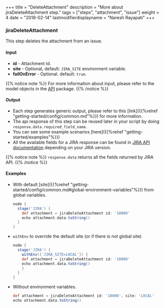 +++
title = "DeleteAttachment"
description = "More about jiraDeleteAttachment step."
tags = ["steps", "attachment", "issue"]
weight = 4
date = "2018-02-14"
lastmodifierdisplayname = "Naresh Rayapati"
+++

### jiraDeleteAttachment

This step deletes the attachment from an issue.

#### Input

* **id** - Attachment Id.
* **site** - Optional, default: `JIRA_SITE` environment variable.
* **failOnError** - Optional. default: `true`.

{{% notice note %}}
For more information about input, please refer to the model objects in the [API](https://github.com/jenkinsci/jira-steps-plugin/tree/master/src/main/java/org/thoughtslive/jenkins/plugins/jira/api) package.
{{% /notice %}}

#### Output

* Each step generates generic output, please refer to this [link]({{%relref "getting-started/config/common.md"%}}) for more information.
* The api response of this step can be reused later in your script by doing `response.data.required_field_name`.
* You can see some example scenarios [here]({{%relref "getting-started/examples"%}})
* All the available fields for a JIRA response can be found in [JIRA API documentation](https://docs.atlassian.com/jira/REST/) depending on your JIRA version.

{{% notice note %}}
`response.data` returns all the fields returned by JIRA API.
{{% /notice %}}

#### Examples

* With default [site]({{%relref "getting-started/config/common.md#global-environment-variables"%}}) from global variables.

    ```groovy
    node {
      stage('JIRA') {
        def attachment = jiraDeleteAttachment id: '10000'
        echo attachment.data.toString()
      }
    }
    ```
* `withEnv` to override the default site (or if there is not global site)

    ```groovy
    node {
      stage('JIRA') {
        withEnv(['JIRA_SITE=LOCAL']) {
        def attachment = jiraDeleteAttachment id: '10000'
        echo attachment.data.toString()
        }
      }
    }
    ```
* Without environment variables.

    ```groovy
    def attachment = jiraDeleteAttachment id: '10000', site: 'LOCAL'
    echo attachment.data.toString()
    ```